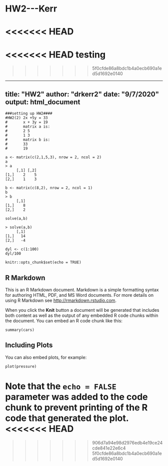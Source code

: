 # HW2---Kerr
<<<<<<< HEAD
=======
<<<<<<< HEAD
testing
=======
>>>>>>> 5f0cfde86a8bdc1b4a0ecb690a1ed5d1692e0140
---
title: "HW2"
author: "drkerr2"
date: "9/7/2020"
output: html_document
---
```{r}
###setting up HW2####
#HW2(2) 2x +5y = 33 
#       x + 3y = 19
#       matrix a is:
#       2 5
#       1 3
#       matrix b is:
#       33
#       19
```


```{r}
a <- matrix(c(2,1,5,3), nrow = 2, ncol = 2)
a
> a
     [,1] [,2]
[1,]    2    5
[2,]    1    3
```


```{r}
b <- matrix(c(8,2), nrow = 2, ncol = 1)
b
> b
     [,1]
[1,]    8
[2,]    2
```


```{r}
solve(a,b)

> solve(a,b)
     [,1]
[1,]   14
[2,]   -4
```


```{r}
dyl <- c(1:100)
dyl/100
```








```{r setup, include=FALSE}
knitr::opts_chunk$set(echo = TRUE)
```

## R Markdown

This is an R Markdown document. Markdown is a simple formatting syntax for authoring HTML, PDF, and MS Word documents. For more details on using R Markdown see <http://rmarkdown.rstudio.com>.

When you click the **Knit** button a document will be generated that includes both content as well as the output of any embedded R code chunks within the document. You can embed an R code chunk like this:

```{r cars}
summary(cars)
```

## Including Plots

You can also embed plots, for example:

```{r pressure, echo=FALSE}
plot(pressure)
```

Note that the `echo = FALSE` parameter was added to the code chunk to prevent printing of the R code that generated the plot.
<<<<<<< HEAD
=======
>>>>>>> 906d7a94e98d2976edb4e19ce24cde841e22e6c4
>>>>>>> 5f0cfde86a8bdc1b4a0ecb690a1ed5d1692e0140
